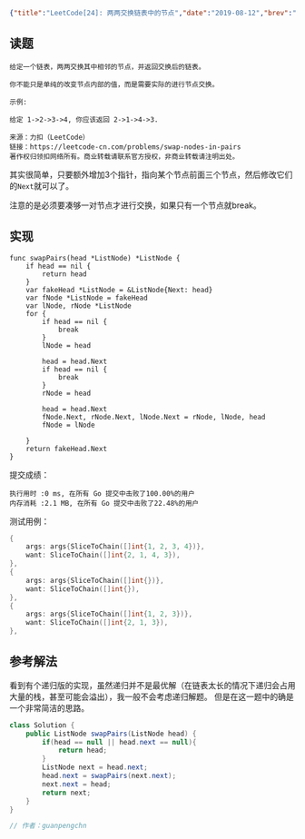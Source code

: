 ```json lw-blog-meta
{"title":"LeetCode[24]: 两两交换链表中的节点","date":"2019-08-12","brev":"中等难度。但是觉得很简单。","tags":["算法与数据结构"],"path":"blog/2019/190812-LeetCode-24.md"}
```



## 读题

```text
给定一个链表，两两交换其中相邻的节点，并返回交换后的链表。

你不能只是单纯的改变节点内部的值，而是需要实际的进行节点交换。

示例:

给定 1->2->3->4, 你应该返回 2->1->4->3.

来源：力扣（LeetCode）
链接：https://leetcode-cn.com/problems/swap-nodes-in-pairs
著作权归领扣网络所有。商业转载请联系官方授权，非商业转载请注明出处。
```

其实很简单，只要额外增加3个指针，指向某个节点前面三个节点，然后修改它们的`Next`就可以了。

注意的是必须要凑够一对节点才进行交换，如果只有一个节点就break。

## 实现

```golang
func swapPairs(head *ListNode) *ListNode {
    if head == nil {
        return head
    }
    var fakeHead *ListNode = &ListNode{Next: head}
    var fNode *ListNode = fakeHead
    var lNode, rNode *ListNode
    for {
        if head == nil {
            break
        }
        lNode = head

        head = head.Next
        if head == nil {
            break
        }
        rNode = head

        head = head.Next
        fNode.Next, rNode.Next, lNode.Next = rNode, lNode, head
        fNode = lNode

    }
    return fakeHead.Next
}
```

提交成绩：

```text
执行用时 :0 ms, 在所有 Go 提交中击败了100.00%的用户
内存消耗 :2.1 MB, 在所有 Go 提交中击败了22.48%的用户
```

测试用例：

```go
{
    args: args{SliceToChain([]int{1, 2, 3, 4})},
    want: SliceToChain([]int{2, 1, 4, 3}),
},
{
    args: args{SliceToChain([]int{})},
    want: SliceToChain([]int{}),
},
{
    args: args{SliceToChain([]int{1, 2, 3})},
    want: SliceToChain([]int{2, 1, 3}),
},
```

## 参考解法

看到有个递归版的实现，虽然递归并不是最优解（在链表太长的情况下递归会占用大量的栈，甚至可能会溢出），我一般不会考虑递归解题。
但是在这一题中的确是一个非常简洁的思路。

```java
class Solution {
    public ListNode swapPairs(ListNode head) {
        if(head == null || head.next == null){
            return head;
        }
        ListNode next = head.next;
        head.next = swapPairs(next.next);
        next.next = head;
        return next;
    }
}

// 作者：guanpengchn
```
